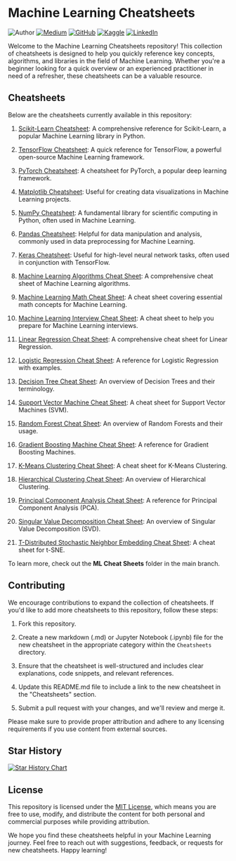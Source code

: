 # Machine Learning Cheatsheets

![Author](https://img.shields.io/badge/Author-Nhi%20Yen-brightgreen)
[![Medium](https://img.shields.io/badge/Medium-Follow%20Me-blue)](https://medium.com/@yennhi95zz)
[![GitHub](https://img.shields.io/badge/GitHub-Follow%20Me-lightgrey)](https://github.com/yennhi95zz)
[![Kaggle](https://img.shields.io/badge/Kaggle-Follow%20Me-orange)](https://www.kaggle.com/nhiyen)
[![LinkedIn](https://img.shields.io/badge/LinkedIn-Connect%20with%20Me-informational)](https://www.linkedin.com/in/yennhi95zz/)

Welcome to the Machine Learning Cheatsheets repository! This collection of cheatsheets is designed to help you quickly reference key concepts, algorithms, and libraries in the field of Machine Learning. Whether you're a beginner looking for a quick overview or an experienced practitioner in need of a refresher, these cheatsheets can be a valuable resource.

## Cheatsheets

Below are the cheatsheets currently available in this repository:

1. [Scikit-Learn Cheatsheet](https://scikit-learn.org/stable/tutorial/machine_learning_map/index.html): A comprehensive reference for Scikit-Learn, a popular Machine Learning library in Python.

2. [TensorFlow Cheatsheet](https://www.tensorflow.org/guide/cheatsheet): A quick reference for TensorFlow, a powerful open-source Machine Learning framework.

3. [PyTorch Cheatsheet](https://pytorch.org/tutorials/beginner/ptcheat.html): A cheatsheet for PyTorch, a popular deep learning framework.

4. [Matplotlib Cheatsheet](https://github.com/matplotlib/cheatsheets): Useful for creating data visualizations in Machine Learning projects.

5. [NumPy Cheatsheet](https://github.com/rougier/numpy-100): A fundamental library for scientific computing in Python, often used in Machine Learning.

6. [Pandas Cheatsheet](https://pandas.pydata.org/Pandas_Cheat_Sheet.pdf): Helpful for data manipulation and analysis, commonly used in data preprocessing for Machine Learning.

7. [Keras Cheatsheet](https://s3.amazonaws.com/assets.datacamp.com/blog_assets/Keras_Cheat_Sheet_Python.pdf): Useful for high-level neural network tasks, often used in conjunction with TensorFlow.

8. [Machine Learning Algorithms Cheat Sheet](https://www.datacamp.com/cheat-sheet/machine-learning-cheat-sheet): A comprehensive cheat sheet of Machine Learning algorithms.

9. [Machine Learning Math Cheat Sheet](https://medium.com/machine-learning-in-practice/cheat-sheet-of-machine-learning-and-python-and-math-cheat-sheets-a4afe4e791b6): A cheat sheet covering essential math concepts for Machine Learning.

10. [Machine Learning Interview Cheat Sheet](https://medium.com/swlh/cheat-sheets-for-machine-learning-interview-topics-51c2bc2bab4f): A cheat sheet to help you prepare for Machine Learning interviews.

11. [Linear Regression Cheat Sheet](https://thomasttam.medium.com/linear-regression-comprehensive-cheat-sheet-with-examples-a5e701d397f8): A comprehensive cheat sheet for Linear Regression.

12. [Logistic Regression Cheat Sheet](https://ml-cheatsheet.readthedocs.io/en/latest/logistic_regression.html): A reference for Logistic Regression with examples.

13. [Decision Tree Cheat Sheet](https://towardsdatascience.com/cheat-sheet-decision-trees-terminology-c37ee6cb2d2e): An overview of Decision Trees and their terminology.

14. [Support Vector Machine Cheat Sheet](https://medium.com/analytics-vidhya/machine-learning-cheat-sheat-support-vectors-machines-8abb9c350804): A cheat sheet for Support Vector Machines (SVM).

15. [Random Forest Cheat Sheet](https://medium.com/analytics-vidhya/machine-learning-models-cheatsheet-7885b33ca44f): An overview of Random Forests and their usage.

16. [Gradient Boosting Machine Cheat Sheet](https://medium.com/@WenxinZhang98/ml-models-comparison-890d782c6e32): A reference for Gradient Boosting Machines.

17. [K-Means Clustering Cheat Sheet](https://towardsdatascience.com/clustering-cheat-sheet-dcf72259abb6): A cheat sheet for K-Means Clustering.

18. [Hierarchical Clustering Cheat Sheet](https://towardsdatascience.com/clustering-cheat-sheet-dcf72259abb6): An overview of Hierarchical Clustering.

19. [Principal Component Analysis Cheat Sheet](https://cheatography.com/dganesh/cheat-sheets/principal-component-analysis/): A reference for Principal Component Analysis (PCA).

20. [Singular Value Decomposition Cheat Sheet](https://www.studocu.com/de/document/technische-universitat-munchen/control-theory-mse/cheat-sheet-control-theory/7353208): An overview of Singular Value Decomposition (SVD).

21. [T-Distributed Stochastic Neighbor Embedding Cheat Sheet](https://towardsdatascience.com/t-distributed-stochastic-neighbor-embedding-t-sne-bb60ff109561): A cheat sheet for t-SNE.

To learn more, check out the **ML Cheat Sheets** folder in the main branch.
    
## Contributing

We encourage contributions to expand the collection of cheatsheets. If you'd like to add more cheatsheets to this repository, follow these steps:

1. Fork this repository.

2. Create a new markdown (.md) or Jupyter Notebook (.ipynb) file for the new cheatsheet in the appropriate category within the `Cheatsheets` directory.

3. Ensure that the cheatsheet is well-structured and includes clear explanations, code snippets, and relevant references.

4. Update this README.md file to include a link to the new cheatsheet in the "Cheatsheets" section.

5. Submit a pull request with your changes, and we'll review and merge it.

Please make sure to provide proper attribution and adhere to any licensing requirements if you use content from external sources.

## Star History

[![Star History Chart](https://api.star-history.com/svg?repos=yennhi95zz/machine-learning-cheatsheets&type=Date)](https://star-history.com/#yennhi95zz/machine-learning-cheatsheets&Date)



## License

This repository is licensed under the [MIT License](LICENSE), which means you are free to use, modify, and distribute the content for both personal and commercial purposes while providing attribution.

We hope you find these cheatsheets helpful in your Machine Learning journey. Feel free to reach out with suggestions, feedback, or requests for new cheatsheets. Happy learning!

